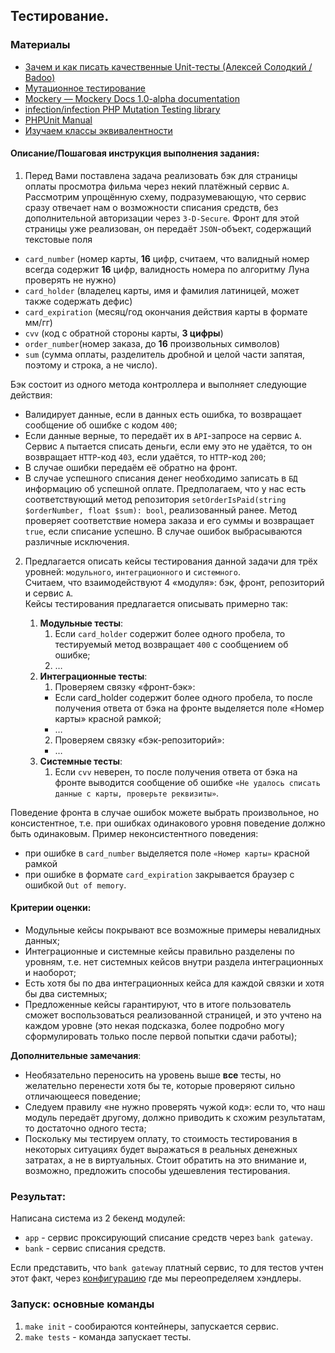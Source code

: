 ## Тестирование.

### Материалы
- [Зачем и как писать качественные Unit-тесты (Алексей Солодкий / Badoo)](https://www.youtube.com/watch?v=Rz4S0v7K7Ho)
- [Мутационное тестирование](https://habr.com/ru/articles/334394/)
- [Mockery — Mockery Docs 1.0-alpha documentation](http://docs.mockery.io/en/latest/)
- [infection/infection PHP Mutation Testing library](http://docs.mockery.io/en/latest/)
- [PHPUnit Manual](https://phpunit.readthedocs.io/en/9.5/)
- [Изучаем классы эквивалентности](https://ru.hexlet.io/courses/qa-engineer-workflow/lessons/test-design-techniques/theory_unit#:~:text=%D0%93%D1%80%D0%B0%D0%BD%D0%B8%D1%87%D0%BD%D1%8B%D0%B5%20%D0%B7%D0%BD%D0%B0%D1%87%D0%B5%D0%BD%D0%B8%D1%8F%20%E2%80%93%20%D1%8D%D1%82%D0%BE%20%D0%B7%D0%BD%D0%B0%D1%87%D0%B5%D0%BD%D0%B8%D1%8F,%20%D0%B2,%D0%BD%D0%B0%D0%BF%D0%B8%D1%81%D0%B0%D0%BD%D0%B8%D0%B8%20%D0%BA%D0%BE%D0%B4%D0%B0%20%D0%B8%20%D1%84%D0%BE%D1%80%D0%BC%D1%83%D0%BB%D0%B8%D1%80%D0%BE%D0%B2%D0%B0%D0%BD%D0%B8%D0%B8%20%D1%82%D1%80%D0%B5%D0%B1%D0%BE%D0%B2%D0%B0%D0%BD%D0%B8%D0%B9.)

#### Описание/Пошаговая инструкция выполнения задания:
1. Перед Вами поставлена задача реализовать бэк для страницы оплаты просмотра фильма через некий платёжный сервис `А`.
   Рассмотрим упрощённую схему, подразумевающую, что сервис сразу отвечает нам о возможности списания средств, без дополнительной авторизации через `3-D-Secure`.
   Фронт для этой страницы уже реализован, он передаёт `JSON`-объект, содержащий текстовые поля
- `card_number` (номер карты, **16** цифр, считаем, что валидный номер всегда содержит **16** цифр, валидность номера по алгоритму Луна проверять не нужно)
- `card_holder` (владелец карты, имя и фамилия латиницей, может также содержать дефис)
- `card_expiration` (месяц/год окончания действия карты в формате мм/гг)
- `cvv` (код с обратной стороны карты, **3 цифры**)
- `order_number`(номер заказа, до **16** произвольных символов)
- `sum` (сумма оплаты, разделитель дробной и целой части запятая, поэтому и строка, а не число).

Бэк состоит из одного метода контроллера и выполняет следующие действия:
- Валидирует данные, если в данных есть ошибка, то возвращает сообщение об ошибке с кодом `400`;
- Если данные верные, то передаёт их в `API`-запросе на сервис `A`. Сервис `A` пытается списать деньги, если ему это не удаётся, то он возвращает `HTTP`-код `403`, если удаётся, то `HTTP`-код `200`;
- В случае ошибки передаём её обратно на фронт.
- В случае успешного списания денег необходимо записать в `БД` информацию об успешной оплате. Предполагаем, что у нас есть соответствующий метод репозитория `setOrderIsPaid(string $orderNumber, float $sum): bool`, реализованный ранее. Метод проверяет соответствие номера заказа и его суммы и возвращает `true`, если списание успешно. В случае ошибок выбрасываются различные исключения.

2. Предлагается описать кейсы тестирования данной задачи для трёх уровней: `модульного`, `интеграционного` и `системного`.  
   Считаем, что взаимодействуют 4 «модуля»: бэк, фронт, репозиторий и сервис `A`.  
   Кейсы тестирования предлагается описывать примерно так:

    1. **Модульные тесты**:
        1. Если `card_holder` содержит более одного пробела, то тестируемый метод возвращает `400` с сообщением об ошибке;
        2. …
    2. **Интеграционные тесты**:
        1. Проверяем связку «фронт-бэк»:
        - Если card_holder содержит более одного пробела, то после получения ответа от бэка на фронте выделяется поле «Номер карты» красной рамкой;
        - …
        2. Проверяем связку «бэк-репозиторий»:
        - …
    3. **Системные тесты**:
        1. Если `cvv` неверен, то после получения ответа от бэка на фронте выводится сообщение об ошибке `«Не удалось списать данные с карты, проверьте реквизиты»`.


Поведение фронта в случае ошибок можете выбрать произвольное, но консистентное, т.е. при ошибках одинакового уровня поведение должно быть одинаковым. Пример неконсистентного поведения:
- при ошибке в `card_number` выделяется поле `«Номер карты»` красной рамкой
- при ошибке в формате `card_expiration` закрывается браузер с ошибкой `Out of memory`.

#### Критерии оценки:
- Модульные кейсы покрывают все возможные примеры невалидных данных;
- Интеграционные и системные кейсы правильно разделены по уровням, т.е. нет системных кейсов внутри раздела интеграционных и наоборот;
- Есть хотя бы по два интеграционных кейса для каждой связки и хотя бы два системных;
- Предложенные кейсы гарантируют, что в итоге пользователь сможет воспользоваться реализованной страницей, и это учтено на каждом уровне (это некая подсказка, более подробно могу сформулировать только после первой попытки сдачи работы);

**Дополнительные замечания**:
- Необязательно переносить на уровень выше **все** тесты, но желательно перенести хотя бы те, которые проверяют сильно отличающееся поведение;
- Следуем правилу «не нужно проверять чужой код»: если то, что наш модуль передаёт другому, должно приводить к схожим результатам, то достаточно одного теста;
- Поскольку мы тестируем оплату, то стоимость тестирования в некоторых ситуациях будет выражаться в реальных денежных затратах, а не в виртуальных. Стоит обратить на это внимание и, возможно, предложить способы удешевления тестирования.

### Результат:
Написана система из 2 бекенд модулей:
- `app` - сервис проксирующий списание средств через `bank gateway`.
- `bank` - сервис списания средств.

Если представить, что `bank gateway` платный сервис, то для тестов учтен этот факт, через [конфигурацию](./../app/src/Resources/config/test/services.yaml) где мы переопределяем хэндлеры.

### Запуск: основные команды
1. `make init` - сообираются контейнеры, запускается сервис.
2. `make tests` - команда запускает тесты.
